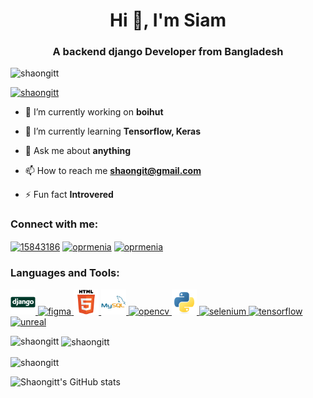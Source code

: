 <h1 align="center">Hi 👋, I'm Siam</h1>
<h3 align="center">A backend django Developer from Bangladesh</h3>

<p align="left"> <img src="https://komarev.com/ghpvc/?username=shaongitt&label=Profile%20views&color=0e75b6&style=flat" alt="shaongitt" /> </p>

<p align="left"> <a href="https://github.com/ryo-ma/github-profile-trophy"><img src="https://github-profile-trophy.vercel.app/?username=shaongitt" alt="shaongitt" /></a> </p>

- 🔭 I’m currently working on **boihut**

- 🌱 I’m currently learning **Tensorflow, Keras**

- 💬 Ask me about **anything**

- 📫 How to reach me **shaongit@gmail.com**

- ⚡ Fun fact **Introvered**

<h3 align="left">Connect with me:</h3>
<p align="left">
<a href="https://stackoverflow.com/users/15843186" target="blank"><img align="center" src="https://raw.githubusercontent.com/rahuldkjain/github-profile-readme-generator/master/src/images/icons/Social/stack-overflow.svg" alt="15843186" height="30" width="40" /></a>
<a href="https://www.hackerrank.com/oprmenia" target="blank"><img align="center" src="https://raw.githubusercontent.com/rahuldkjain/github-profile-readme-generator/master/src/images/icons/Social/hackerrank.svg" alt="oprmenia" height="30" width="40" /></a>
<a href="https://codeforces.com/profile/oprmenia" target="blank"><img align="center" src="https://raw.githubusercontent.com/rahuldkjain/github-profile-readme-generator/master/src/images/icons/Social/codeforces.svg" alt="oprmenia" height="30" width="40" /></a>
</p>

<h3 align="left">Languages and Tools:</h3>
<p align="left"> <a href="https://www.djangoproject.com/" target="_blank" rel="noreferrer"> <img src="https://raw.githubusercontent.com/devicons/devicon/master/icons/django/django-original.svg" alt="django" width="40" height="40"/> </a> <a href="https://www.figma.com/" target="_blank" rel="noreferrer"> <img src="https://www.vectorlogo.zone/logos/figma/figma-icon.svg" alt="figma" width="40" height="40"/> </a> <a href="https://www.w3.org/html/" target="_blank" rel="noreferrer"> <img src="https://raw.githubusercontent.com/devicons/devicon/master/icons/html5/html5-original-wordmark.svg" alt="html5" width="40" height="40"/> </a> <a href="https://www.mysql.com/" target="_blank" rel="noreferrer"> <img src="https://raw.githubusercontent.com/devicons/devicon/master/icons/mysql/mysql-original-wordmark.svg" alt="mysql" width="40" height="40"/> </a> <a href="https://opencv.org/" target="_blank" rel="noreferrer"> <img src="https://www.vectorlogo.zone/logos/opencv/opencv-icon.svg" alt="opencv" width="40" height="40"/> </a> <a href="https://www.python.org" target="_blank" rel="noreferrer"> <img src="https://raw.githubusercontent.com/devicons/devicon/master/icons/python/python-original.svg" alt="python" width="40" height="40"/> </a> <a href="https://www.selenium.dev" target="_blank" rel="noreferrer"> <img src="https://raw.githubusercontent.com/detain/svg-logos/780f25886640cef088af994181646db2f6b1a3f8/svg/selenium-logo.svg" alt="selenium" width="40" height="40"/> </a> <a href="https://www.tensorflow.org" target="_blank" rel="noreferrer"> <img src="https://www.vectorlogo.zone/logos/tensorflow/tensorflow-icon.svg" alt="tensorflow" width="40" height="40"/> </a> <a href="https://unrealengine.com/" target="_blank" rel="noreferrer"> <img src="https://raw.githubusercontent.com/kenangundogan/fontisto/036b7eca71aab1bef8e6a0518f7329f13ed62f6b/icons/svg/brand/unreal-engine.svg" alt="unreal" width="40" height="40"/> </a> </p>

<p><img align="left" src="https://github-readme-stats.vercel.app/api/top-langs?username=shaongitt&show_icons=true&locale=en&layout=compact" alt="shaongitt" /></p>

<p>&nbsp;<img align="center" src="https://github-readme-stats.vercel.app/api?username=shaongitt&show_icons=true&locale=en&theme=merko" alt="shaongitt" /></p>

<p><img align="center" src="https://github-readme-streak-stats.herokuapp.com/?user=shaongitt&" alt="shaongitt" /></p>


![Shaongitt's GitHub stats](https://github-readme-stats.vercel.app/api?username=shaongitt&show_icons=true&theme=merko)
